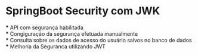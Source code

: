 <h1> SpringBoot  Security com JWK </h1>

<p>
<strong>	*</strong> API com segurança habilitada <br>
<strong>	*</strong> Congiguração da segurança efetuada manualmente<br>
<strong>	*</strong> Consulta sobre os dados de acesso do usuário salvos no banco de dados <br> 
<strong>	*</strong> Melhoria da Seguranca utilizando JWT<br>
</p>
